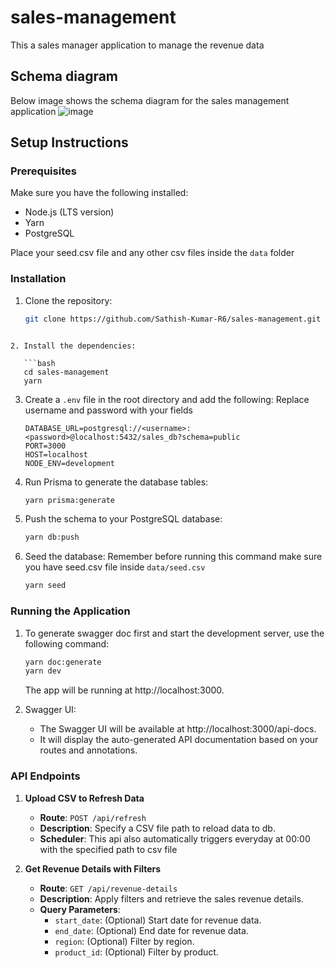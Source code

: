 # sales-management

This a sales manager application to manage the revenue data

## Schema diagram

Below image shows the schema diagram for the sales management application
![image](https://github.com/user-attachments/assets/e2f369c8-71e2-4eb7-acd0-6d67203c2bdb)

## Setup Instructions

### Prerequisites

Make sure you have the following installed:

- Node.js (LTS version)
- Yarn
- PostgreSQL

Place your seed.csv file and any other csv files inside the `data` folder

### Installation

1. Clone the repository:

   ```bash
   git clone https://github.com/Sathish-Kumar-R6/sales-management.git
```

2. Install the dependencies:

   ```bash
   cd sales-management
   yarn
   ```

3. Create a `.env` file in the root directory and add the following:
   Replace username and password with your fields

   ```env
   DATABASE_URL=postgresql://<username>:<password>@localhost:5432/sales_db?schema=public
   PORT=3000
   HOST=localhost
   NODE_ENV=development
   ```

4. Run Prisma to generate the database tables:

   ```bash
   yarn prisma:generate
   ```

5. Push the schema to your PostgreSQL database:

   ```bash
   yarn db:push
   ```

6. Seed the database:
   Remember before running this command make sure you have seed.csv file inside `data/seed.csv`
   
   ```bash
   yarn seed
   ```

### Running the Application

1. To generate swagger doc first and start the development server, use the following command:
   
   ```bash
   yarn doc:generate
   yarn dev
   ```

   The app will be running at http://localhost:3000.

3. Swagger UI:

   - The Swagger UI will be available at http://localhost:3000/api-docs.
   - It will display the auto-generated API documentation based on your routes and annotations.

### API Endpoints

1. **Upload CSV to Refresh Data**

   - **Route**: `POST /api/refresh`
   - **Description**: Specify a CSV file path to reload data to db.
   - **Scheduler**: This api also automatically triggers everyday at 00:00 with the specified path to csv file

2. **Get Revenue Details with Filters**

   - **Route**: `GET /api/revenue-details`
   - **Description**: Apply filters and retrieve the sales revenue details.
   - **Query Parameters**:
     - `start_date`: (Optional) Start date for revenue data.
     - `end_date`: (Optional) End date for revenue data.
     - `region`: (Optional) Filter by region.
     - `product_id`: (Optional) Filter by product.

